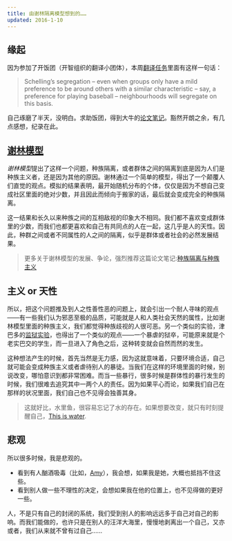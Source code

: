 ```yaml
---
title: 由谢林隔离模型想到的……
updated: 2016-1-10
---
```


## 缘起

因为参加了开饭团（开智组织的翻译小团体），本周[翻译任务](http://mcntyr.com/52-concepts-cognitive-toolkit/)里面有这样一句话：

>Schelling’s segregation – even when groups only have a mild preference to be around others with a similar characteristic – say, a preference for playing baseball – neighbourhoods will segregate on this basis.

自己琢磨了半天，没明白。求助饭团，得到大牛的[论文笔记](http://www.douban.com/note/333277399/)。豁然开朗之余，有几点感想，纪录在此。

## [谢林模型](http://nifty.stanford.edu/2014/mccown-schelling-model-segregation/)

*谢林模型*提出了这样一个问题，种族隔离，或者群体之间的隔离到底是因为人们是种族主义者，还是因为其他的原因。谢林通过一个简单的模型，得出了一个颠覆人们直觉的观点。模拟的结果表明，最开始随机分布的个体，仅仅是因为不想自己变成社区里面的绝对少数，并且因此而倾向于搬家的话，最后就会变成完全的种族隔离。

这一结果和长久以来种族之间的互相敌视的印象大不相同。我们都不喜欢变成群体里的少数，而我们也都更喜欢和自己有共同点的人在一起，这几乎是人的天性。因此，种群之间或者不同属性的人之间的隔离，似乎是群体或者社会的必然发展结果。

> 更多关于谢林模型的发展、争论，强烈推荐这篇论文笔记:[种族隔离与种族主义](http://www.douban.com/note/333277399/)

## 主义 or 天性

所以，把这个问题推及到人之性善性恶的问题上，就会引出一个耐人寻味的观点——有一些我们认为邪恶至极的品质，可能就是人和人类社会天然的属性，比如谢林模型里面的种族主义，我们都觉得种族歧视的人很可恶。另一个类似的实验，津巴多的[监狱实验](https://zh.wikipedia.org/wiki/斯坦福监狱实验)，也得出了一个类似的观点——一个暴虐的狱卒，可能原来就是个老实巴交的学生，而一旦进入了角色之后，这种转变就会自然而然的发生。

这种想法产生的时候，首先当然是无力感，因为这就意味着，只要环境合适，自己就可能会变成种族主义或者虐待别人的暴徒。当我们在这样的环境里面的时候，别说改变，哪怕意识到都非常困难。而当一些暴行，很多时候是群体性的暴行发生的时候，我们很难去追究其中一两个人的责任。因为如果平心而论，如果我们自己在那样的状况里面，我们自己也不见得会独善其身。

>这就好比，水里鱼，很容易忘记了水的存在。如果想要改变，就只有时刻提醒自己，[This is water](https://www.youtube.com/watch?v=LCsvJe3dGVk).

## 悲观

所以很多时候，我是悲观的。

- 看到有人酗酒吸毒（比如，[Amy](http://movie.douban.com/subject/24532442/)），我会想，如果我是她，大概也抵挡不住这些。
- 看到别人做一些不理性的决定，会想如果我在他的位置上，也不见得做的更好一些。

人，不是只有自己的封闭的系统，我们受到别人的影响远远多于自己对自己的影响。而我们能做的，也许只是在别人的汪洋大海里，慢慢地剥离出一个自己，又亦或者，我们从来就不曾有过自己…… 